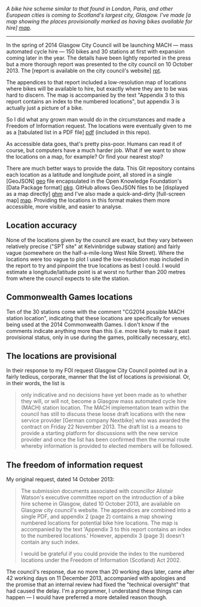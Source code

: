 *A bike hire scheme similar to that found in London, Paris, and other
European cities is coming to Scotland's largest city, Glasgow. I've made
[a map showing the places provisionally marked as having bikes available
for hire] [map].*

---

In the spring of 2014 Glasgow City Council will be launching MACH — mass
automated cycle hire — 150 bikes and 30 stations at first with expansion
coming later in the year. The details have been lightly reported in the
press but a more thorough report was presented to the city council on
10 October 2013. The [report is available on the city council's website]
[rpt].

The appendices to that report included a low-resolution map of locations
where bikes will be available to hire, but exactly where they are to be
was hard to discern. The map is accompanied by the text "Appendix 3 to
this report contains an index to the numbered locations", but appendix 3
is actually just a picture of a bike.

So I did what any grown man would do in the circumstances and made a
Freedom of Information request. The locations were eventually given to
me as a [tabulated list in a PDF file] [pdf] (included in this repo).

As accessible data goes, that's pretty piss-poor. Humans can read it of
course, but computers have a much harder job. What if we want to
show the locations on a map, for example? Or find your nearest stop?

There are much better ways to provide the data. This Git repository
contains each location as a latitude and longitude point, all stored in
a single [GeoJSON] [geo] file encapsulated in the Open Knowledge
Foundation's [Data Package format] [pkg]. GitHub allows GeoJSON files to
be [displayed as a map directly] [ghm] and I've also made a
quick-and-dirty [full-screen map] [map]. Providing the locations in
this format makes them more accessible, more visible, and easier to
analyse.


Location accuracy
-----------------

None of the locations given by the council are exact, but they vary
between relatively precise ("SPT site" at Kelvinbridge subway station)
and fairly vague (somewhere on the half-a-mile-long West Nile Street).
Where the locations were too vague to plot I used the low-resolution map
included in the report to try and pinpoint the true locations as best I
could. I would estimate a longitude/latitude point is at worst no
further than 200 metres from where the council expects to site the
station.


Commonwealth Games locations
----------------------------

Ten of the 30 stations come with the comment "CG2014 possible MACH
station location", indicating that these locations are specifically for
venues being used at the 2014 Commonwealth Games. I don't know if the
comments indicate anything more than this (i.e. more likely to make it
past provisional status, only in use during the games, politically
necessary, etc).


The locations are provisional
-----------------------------

In their response to my FOI request Glasgow City Council pointed out in
a fairly tedious, corporate, manner that the list of locations is
provisional. Or, in their words, the list is

> only indicative and no decisions have yet been made as to whether they
> will, or will not, become a Glasgow mass automated cycle hire (MACH)
> station location. The MACH implementation team within the council has
> still to discuss these loose draft locations with the new service
> provider [German company Nextbike] who was awarded the contract on
> Friday 22 November 2013. The draft list is a means to provide a
> starting platform for discussions with the new service provider and
> once the list has been confirmed then the normal route whereby
> information is provided to elected members will be followed.


The freedom of information request
----------------------------------

My original request, dated 14 October 2013:

> The submission documents associated with councillor Alistair Watson's
> executive committee report on the introduction of a bike hire scheme
> in Glasgow, dated 10 October 2013, are available on Glasgow city
> council's website. The appendices are combined into a single PDF, and
> appendix 2 (page 2) contains a map showing numbered locations for
> potential bike hire locations. The map is accompanied by the text
> 'Appendix 3 to this report contains an index to the numbered
> locations.' However, appendix 3 (page 3) doesn't contain any such
> index.
> 
> I would be grateful if you could provide the index to the numbered
> locations under the Freedom of Information (Scotland) Act 2002.

The council's response, due no more than 20 working days later, came
after 42 working days on 11 December 2013, accompanied with apologies
and the promise that an internal review had fixed the "technical
oversight" that had caused the delay. I'm a programmer, I understand
these things can happen — I would have preferred a more detailed reason
though.


[map]: http://bl.ocks.org/flother/raw/8185796/
[rpt]: http://www.glasgow.gov.uk/councillorsandcommittees/submissiondocuments.asp?submissionid=65178
[pdf]: http://github.com/flother/glasgow-cycle-hire/raw/master/foi_station_list.pdf
[geo]: http://geojson.org/
[pkg]: http://data.okfn.org/standards/data-package
[ghm]: https://github.com/flother/glasgow-cycle-hire/blob/master/stations.geojson